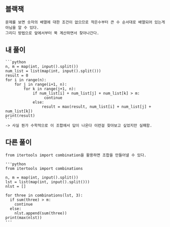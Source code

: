 ## 블랙잭
    문제를 보면 숫자의 배열에 대한 조건이 없으므로 작은수부터 큰 수 순서대로 배열되어 있는게 아님을 알 수 있다. 
    그리디 방법으로 앞에서부터 쭉 계산하면서 찾아나간다. 

## 내 풀이
    ```python
    n, m = map(int, input().split())
    num_list = list(map(int, input().split()))
    result = 0
    for i in range(n):
        for j in range(i+1, n):
            for k in range(j+1, n):
                if num_list[i] + num_list[j] + num_list[k] > m:
                     continue
                else:
                    result = max(result, num_list[i] + num_list[j] + num_list[k])
    print(result)
    ```
    -> 사실 뭔가 수학적으로 이 조합에서 답이 나온다 이런걸 찾아보고 싶었지만 실패함. 
## 다른 풀이
    from itertools import combination을 활용하면 조합을 만들어낼 수 있다. 
    
    '''python
    from itertools import combinations
    
    n, m = map(int, input().split())
    lst = list(map(int, input().split()))
    nlst = []
    
    for three in combinations(lst, 3):
      if sum(three) > m:
        continue
      else:
        nlst.append(sum(three))
    print(max(nlst))
    '''
